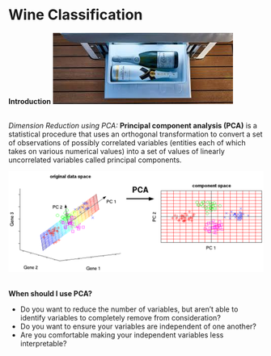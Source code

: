 # Wine Classification

__Introduction__ ![image.jpg](images/download.jpg)<br><br>

_Dimension Reduction using PCA:_ __Principal component analysis (PCA)__ is a statistical procedure that uses an orthogonal transformation to convert a set of observations of possibly correlated variables (entities each of which takes on various numerical values) into a set of values of linearly uncorrelated variables called principal components.

![image.jpg](images/fig_pca_principal_component_analysis.png)<br><br>

__When should I use PCA?__
* Do you want to reduce the number of variables, but aren’t able to identify variables to completely remove from consideration?
* Do you want to ensure your variables are independent of one another?
* Are you comfortable making your independent variables less interpretable?


